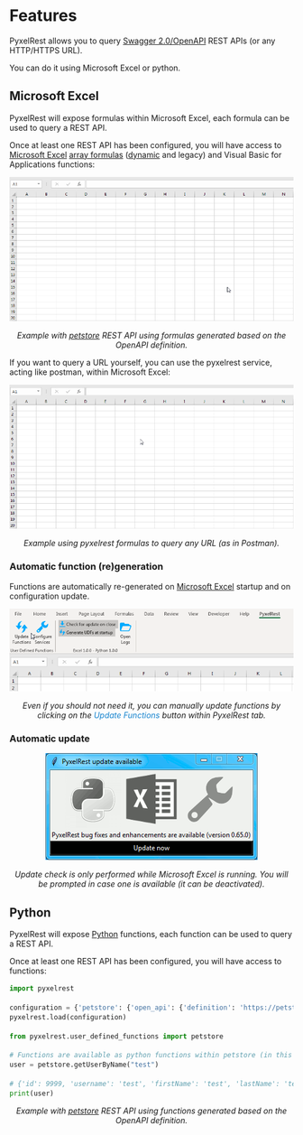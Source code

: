 # Features

PyxelRest allows you to query [Swagger 2.0/OpenAPI](https://www.openapis.org) REST APIs (or any HTTP/HTTPS URL).

You can do it using Microsoft Excel or python.

## Microsoft Excel

PyxelRest will expose formulas within Microsoft Excel, each formula can be used to query a REST API.

Once at least one REST API has been configured, you will have access to [Microsoft Excel] [array formulas](https://support.office.com/en-us/article/Create-an-array-formula-E43E12E0-AFC6-4A12-BC7F-48361075954D) ([dynamic](https://support.office.com/en-us/article/dynamic-array-formulas-and-spilled-array-behavior-205c6b06-03ba-4151-89a1-87a7eb36e531?ns=EXCEL&version=90&ui=en-US&rs=en-US&ad=US) and legacy) and Visual Basic for Applications functions:

<p align="center">
  <img src="https://raw.githubusercontent.com/Colin-b/pyxelrest/develop/resources/doc/dynamic_array_formula.gif" alt='Using dynamic array formulas to query petstore REST API'>
  
</p>
<p align="center"><em>Example with <a href="https://petstore.swagger.io/#/">petstore</a> REST API using formulas generated based on the OpenAPI definition.</em></p>


If you want to query a URL yourself, you can use the pyxelrest service, acting like postman, within Microsoft Excel:

<p align="center">
  <img src="https://raw.githubusercontent.com/Colin-b/pyxelrest/develop/resources/doc/postman_in_excel.gif" alt='Using dynamic array formulas to query a URL'>
</p>
<p align="center"><em>Example using pyxelrest formulas to query any URL (as in Postman).</em></p>

### Automatic function (re)generation

Functions are automatically re-generated on [Microsoft Excel] startup and on configuration update.

<p align="center">
  <img src="https://raw.githubusercontent.com/Colin-b/pyxelrest/develop/resources/doc/update_functions_generate_startup.gif" alt='Formula generation'>
</p>
<p align="center"><em>Even if you should not need it, you can manually update functions by clicking on the <span style="color: #1382CE">Update Functions</span> button within <span style="color: #1E1E1F">PyxelRest</span> tab.</em></p>

### Automatic update

<p align="center">
  <img src="https://raw.githubusercontent.com/Colin-b/pyxelrest/develop/resources/doc/update_gui.gif" alt='Update steps'>
</p>
<p align="center"><em>Update check is only performed while Microsoft Excel is running. You will be prompted in case one is available (it can be deactivated).</em></p>


## Python

PyxelRest will expose [Python](https://www.python.org) functions, each function can be used to query a REST API.

Once at least one REST API has been configured, you will have access to functions:

```python
import pyxelrest

configuration = {'petstore': {'open_api': {'definition': 'https://petstore.swagger.io/v2/swagger.json'}}}
pyxelrest.load(configuration)

from pyxelrest.user_defined_functions import petstore

# Functions are available as python functions within petstore (in this case) and can be used as such
user = petstore.getUserByName("test")

# {'id': 9999, 'username': 'test', 'firstName': 'test', 'lastName': 'test', 'email': 'test@test.com', 'password': 'test', 'userStatus': 0}
print(user)
```
<p align="center"><em>Example with <a href="https://petstore.swagger.io/#/">petstore</a> REST API using functions generated based on the OpenAPI definition.</em></p>

[Microsoft Excel]: https://products.office.com/en-us/excel
